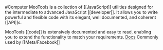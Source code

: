 #Computer 
MooTools is a collection of [[JavaScript]] utilities designed for the intermediate to advanced JavaScript [[developer]]. It allows you to write powerful and flexible code with its elegant, well documented, and coherent [[API]]s.

MooTools [[code]] is extensively documented and easy to read, enabling you to extend the functionality to match your requirements.
[Docs](https://mootools.net)
Commonly used by [[Meta/Facebook]]